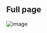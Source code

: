 ## Full page
![image](https://github.com/user-attachments/assets/302d106d-7c22-4920-b677-16d1c5ab51ff)


